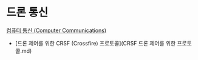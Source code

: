 # 드론 통신
[컴퓨터 통신 (Computer Communications)](../index.md)
- [드론 제어를 위한 CRSF (Crossfire) 프로토콜](CRSF 드론 제어를 위한 프로토콜.md)
